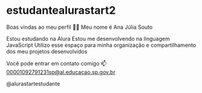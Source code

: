 # estudantealurastart2

Boas vindas ao meu perfil 💙💙
Meu nome é Ana Júlia Souto 

Estou estudando na Alura
Estou me desenvolvendo na linguagem JavaScript
Utilizo esse espaço para minha organização e compartilhamento dos meu projetos desenvolvidos

Você pode entrar em contato comigo 📫
00001092791231sp@al.educacao.sp.gov.br 

@alurastartestudante
